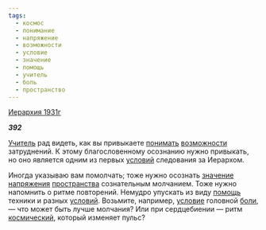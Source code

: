 ```yaml
---
tags:
  - космос
  - понимание
  - напряжение
  - возможности
  - условие
  - значение
  - помощь
  - учитель
  - боль
  - пространство
---
```

[Иерархия 1931г](https://127.0.0.1:4002/agni/1931)

___392___

[Учитель](../../../tags/#учитель) рад видеть, как вы привыкаете [понимать](../../../tags/#понимание) [возможности](../../../tags/#возможности) затруднений. К этому благословенному осознанию нужно привыкать, но оно является одним из первых [условий](../../../tags/#[условие](../../../tags/#условие)) следования за Иерархом.   

Иногда указываю вам помолчать; тоже нужно осознать [значение](../../../tags/#значение) [напряжения](../../../tags/#напряжение) [пространства](../../../tags/#пространство) сознательным молчанием. Тоже нужно напомнить о ритме повторений. Немудро упускать из виду [помощь](../../../tags/#помощь) техники и разных [условий](../../../tags/#[условие](../../../tags/#условие)). Возьмите, например, [условие](../../../tags/#условие) головной [боли](../../../tags/#боль), — что может быть лучше молчания? Или при сердцебиении — ритм [космический](../../../tags/#космос), который изменяет пульс?   

